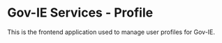 # Gov-IE Services - Profile
This is the frontend application used to manage user profiles for Gov-IE.

